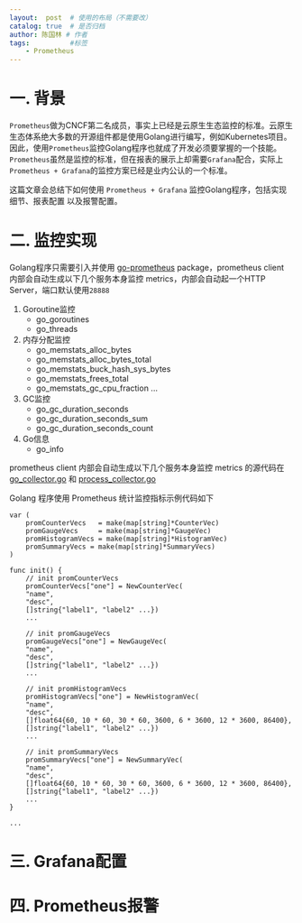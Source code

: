 ```yaml
---
layout:  post  # 使用的布局（不需要改）
catalog: true  # 是否归档
author: 陈国林 # 作者
tags:          #标签
    - Prometheus
---
```


# 一. 背景
`Prometheus`做为CNCF第二名成员，事实上已经是云原生生态监控的标准。云原生生态体系绝大多数的开源组件都是使用Golang进行编写，例如Kubernetes项目。因此，使用`Prometheus`监控Golang程序也就成了开发必须要掌握的一个技能。`Prometheus`虽然是监控的标准，但在报表的展示上却需要`Grafana`配合，实际上`Prometheus + Grafana`的监控方案已经是业内公认的一个标准。

这篇文章会总结下如何使用 `Prometheus + Grafana` 监控Golang程序，包括实现细节、报表配置 以及报警配置。

# 二. 监控实现
Golang程序只需要引入并使用 [go-prometheus](https://github.com/chenguolin/go-prometheus) package，prometheus client 内部会自动生成以下几个服务本身监控 metrics，内部会自动起一个HTTP Server，端口默认使用`28888`

1. Goroutine监控
   + go_goroutines
   + go_threads
2. 内存分配监控
   + go_memstats_alloc_bytes
   + go_memstats_alloc_bytes_total
   + go_memstats_buck_hash_sys_bytes
   + go_memstats_frees_total
   + go_memstats_gc_cpu_fraction
   ...
3. GC监控
   + go_gc_duration_seconds
   + go_gc_duration_seconds_sum
   + go_gc_duration_seconds_count
4. Go信息
   + go_info
   
prometheus client 内部会自动生成以下几个服务本身监控 metrics 的源代码在 [go_collector.go](https://github.com/prometheus/client_golang/blob/master/prometheus/go_collector.go) 和 [process_collector.go](https://github.com/prometheus/client_golang/blob/master/prometheus/process_collector.go)

Golang 程序使用 Prometheus 统计监控指标示例代码如下
```
var (
    promCounterVecs   = make(map[string]*CounterVec)
    promGaugeVecs     = make(map[string]*GaugeVec)
    promHistogramVecs = make(map[string]*HistogramVec)
    promSummaryVecs = make(map[string]*SummaryVecs)
)

func init() {
    // init promCounterVecs
    promCounterVecs["one"] = NewCounterVec(
	"name",
	"desc",
	[]string{"label1", "label2" ...})
    ...

    // init promGaugeVecs
    promGaugeVecs["one"] = NewGaugeVec(
	"name",
	"desc",
	[]string{"label1", "label2" ...})
    ...

    // init promHistogramVecs
    promHistogramVecs["one"] = NewHistogramVec(
	"name",
	"desc",
	[]float64{60, 10 * 60, 30 * 60, 3600, 6 * 3600, 12 * 3600, 86400},
	[]string{"label1", "label2" ...})
    ...
    
    // init promSummaryVecs
    promSummaryVecs["one"] = NewSummaryVec(
	"name",
	"desc",
	[]float64{60, 10 * 60, 30 * 60, 3600, 6 * 3600, 12 * 3600, 86400},
	[]string{"label1", "label2" ...})
    ...
}

...
```

# 三. Grafana配置

# 四. Prometheus报警
